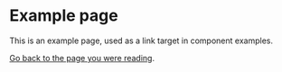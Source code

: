 # Example page

This is an example page, used as a link target in component examples.

<a href="javascript:window.history.back()" class="govuk-link">Go back to the page you were reading</a>.